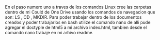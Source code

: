 En el paso numero uno a traves de los comandos Linux cree las carpetas
dentro de mi Could de One Drive usando los comandos de navegacion que son:
LS , CD , MKDIR.
Para poder trabajar dentro de los documentos creados y poder trabajarlos en
bash utilize el comando  nano de alli pude agregar el doctyple de html5 a mi archivo index.html, tambien desde el comando nano trabaje en mi arhivo readme.


